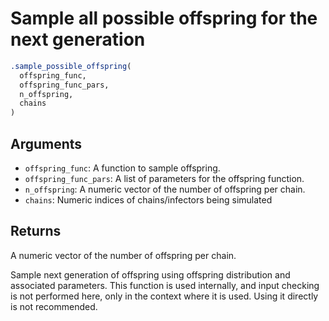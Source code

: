 # Sample all possible offspring for the next generation

```r
.sample_possible_offspring(
  offspring_func,
  offspring_func_pars,
  n_offspring,
  chains
)
```

## Arguments

- `offspring_func`: A function to sample offspring.
- `offspring_func_pars`: A list of parameters for the offspring function.
- `n_offspring`: A numeric vector of the number of offspring per chain.
- `chains`: Numeric indices of chains/infectors being simulated

## Returns

A numeric vector of the number of offspring per chain.

Sample next generation of offspring using offspring distribution and associated parameters. This function is used internally, and input checking is not performed here, only in the context where it is used. Using it directly is not recommended.
